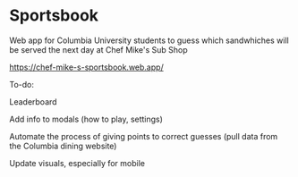 # Sportsbook

Web app for Columbia University students to guess which sandwhiches will be served the next day at Chef Mike's Sub Shop

https://chef-mike-s-sportsbook.web.app/


To-do:

Leaderboard

Add info to modals (how to play, settings)

Automate the process of giving points to correct guesses (pull data from the Columbia dining website)

Update visuals, especially for mobile
